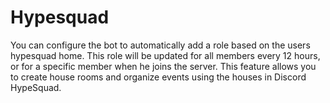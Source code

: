 <!--
Ce programme est régi par la licence CeCILL soumise au droit français et
respectant les principes de diffusion des logiciels libres. Vous pouvez
utiliser, modifier et/ou redistribuer ce programme sous les conditions
de la licence CeCILL diffusée sur le site "http://www.cecill.info".
-->

# Hypesquad

You can configure the bot to automatically add a role based on the users hypesquad home. This role will be updated for all members every 12 hours, or for a specific member when he joins the server. This feature allows you to create house rooms and organize events using the houses in Discord HypeSquad.
